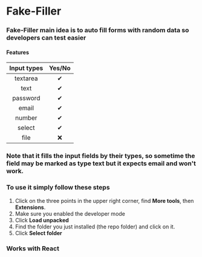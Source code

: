 # Fake-Filler

### Fake-Filler main idea is to auto fill forms with random data so developers can test easier
#### Features

| Input types     | Yes/No        |
| :-------------: |:-------------:|
| textarea        | ✔             |
| text            | ✔             |
| password        | ✔             |
| email           | ✔             |
| number          | ✔             |
| select          | ✔             |
| file            | ❌            |

### Note that it fills the input fields by their types, so sometime the field may be marked as type text but it expects email and won't work.

### To use it simply follow these steps

1. Click on the three points in the upper right corner, find <strong>More tools</strong>, then <strong>Extensions</strong>.
2. Make sure you enabled the developer mode
3. Click <strong>Load unpacked</strong>
4. Find the folder you just installed (the repo folder) and click on it.
5. Click <strong>Select folder</strong>

### Works with React
